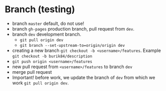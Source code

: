 
# Branch (testing)

- branch `master` default, do not use!
- branch `gh-pages` production branch, pull request from `dev`.
- branch `dev` development branch.
  - `git pull origin dev`
  - `git branch --set-upstream-to=origin/origin dev`
- creating a new branch `git checkout -b <username>/features`. Example `git checkout -b burik84/description`
- `git push origin <username>/features`
- new pull request from `<username>/features` to branch `dev`
- merge pull request
- Important! before work, we update the branch of `dev` from which we work `git pull origin dev`.
